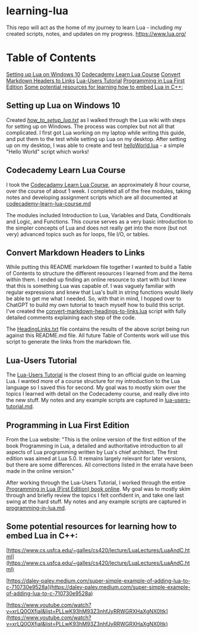 # learning-lua
This repo will act as the home of my journey to learn Lua - including my created scripts, notes, and updates on my progress.
https://www.lua.org/

# Table of Contents

[Setting up Lua on Windows 10](#setting-up-lua-on-windows-10)
[Codecademy Learn Lua Course](#codecademy-learn-lua-course)
[Convert Markdown Headers to Links](#convert-markdown-headers-to-links)
[Lua-Users Tutorial](#lua-users-tutorial)
[Programming in Lua First Edition](#programming-in-lua-first-edition)
[Some potential resources for learning how to embed Lua in C++:](#some-potential-resources-for-learning-how-to-embed-lua-in-c++:)

## Setting up Lua on Windows 10

Created [*how_to_setup_lua.txt*](https://github.com/julch94/learning-lua/blob/main/how_to_setup_lua.txt) as I walked through the Lua wiki with steps for setting up on Windows. The process was complex but not all that complicated. I first got Lua working on my laptop while writing this guide, and put them to the test while setting up Lua on my desktop. After setting up on my desktop, I was able to create and test [helloWorld.lua](https://github.com/julch94/learning-lua/blob/main/helloWorld.lua) - a simple "Hello World" script which works! 

## Codecademy Learn Lua Course

I took the [Codecadamy Learn Lua Course](https://www.codecademy.com/learn/learn-lua), an approximately 8 hour course, over the course of about 1 week. I completed all of the free modules, taking notes and developing assignment scripts which are all documented at [codecademy-learn-lua-course.md](https://github.com/julch94/learning-lua/blob/main/codecademy-learn-lua-course.md)

The modules included Introduction to Lua, Variables and Data, Conditionals and Logic, and Functions. This course serves as a very basic introduction to the simpler concepts of Lua and does not really get into the more (but not very) advanced topics such as  for loops, file I/O, or tables.

## Convert Markdown Headers to Links

While putting this README markdown file together I wanted to build a Table of Contents to structure the different resources I learned from and the items within them. I ended up finding an online resource to start with but I knew that this is something Lua was capable of. I was vaguely familiar with regular expressions and knew that Lua's built in string functions would likely be able to get me what I needed. So, with that in mind, I hopped over to ChatGPT to build my own tutorial to teach myself how to build this script. I've created the [convert-markdown-headings-to-links.lua](https://github.com/julch94/learning-lua/blob/main/convert-markdown-headings-to-links.lua) script with fully detailed comments explaining each step of the code.

The [HeadingLinks.txt](https://github.com/julch94/learning-lua/blob/main/HeadingLinks.txt) file contains the results of the above script being run against this README.md file. All future Table of Contents work will use this script to generate the links from the markdown file.

## Lua-Users Tutorial

The [Lua-Users Tutorial](http://lua-users.org/wiki/TutorialDirectory) is the closest thing to an official guide on learning Lua. I wanted more of a course structure for my introduction to the Lua language so I saved this for second. My goal was to mostly skim over the topics I learned with detail on the Codecademy course, and really dive into the new stuff. My notes and any example scripts are captured in [lua-users-tutorial.md](https://github.com/julch94/learning-lua/blob/main/lua-users-tutorial.md).

## Programming in Lua First Edition

From the Lua website: "This is the online version of the first edition of the book Programming in Lua, a detailed and authoritative introduction to all aspects of Lua programming written by Lua's chief architect. The first edition was aimed at Lua 5.0. It remains largely relevant for later versions, but there are some differences. All corrections listed in the errata have been made in the online version."

After working through the Lua-Users Tutorial, I worked through the entire [Programming in Lua (First Edition) book online](https://www.lua.org/pil/contents.html). My goal was to mostly skim through and briefly review the topics I felt confident in, and take one last swing at the hard stuff. My notes and any example scripts are captured in [programming-in-lua.md](https://github.com/julch94/learning-lua/blob/main/programming-in-lua.md).

## Some potential resources for learning how to embed Lua in C++:

[https://www.cs.usfca.edu/~galles/cs420/lecture/LuaLectures/LuaAndC.html](https://www.cs.usfca.edu/~galles/cs420/lecture/LuaLectures/LuaAndC.html)

[https://daley-paley.medium.com/super-simple-example-of-adding-lua-to-c-710730e9528a](https://daley-paley.medium.com/super-simple-example-of-adding-lua-to-c-710730e9528a)

[https://www.youtube.com/watch?v=xrLQ0OXfjaI&list=PLLwK93hM93Z3nhfJyRRWGRXHaXgNX0Itk](https://www.youtube.com/watch?v=xrLQ0OXfjaI&list=PLLwK93hM93Z3nhfJyRRWGRXHaXgNX0Itk)
